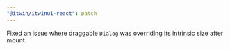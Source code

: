```yaml
---
"@itwin/itwinui-react": patch
---
```


Fixed an issue where draggable `Dialog` was overriding its intrinsic size after mount.
